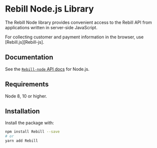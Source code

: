 # Rebill Node.js Library

The Rebill Node library provides convenient access to the Rebill API from
applications written in server-side JavaScript.

For collecting customer and payment information in the browser, use [Rebill.js][Rebill-js].

## Documentation

See the [`Rebill-node` API docs](https://docs.rebill.to) for Node.js.

## Requirements

Node 8, 10 or higher.

## Installation

Install the package with:

```sh
npm install Rebill --save
# or
yarn add Rebill
```